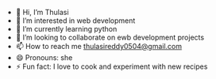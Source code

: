 - 👋 Hi, I’m Thulasi
- 👀 I’m interested in web development
- 🌱 I’m currently learning python
- 💞️ I’m looking to collaborate on ewb development projects
- 📫 How to reach me thulasireddy0504@gmail.com
- 😄 Pronouns: she
- ⚡ Fun fact: I love to cook and experiment with new recipes

<!---
thulasi-41/thulasi-41 is a ✨ special ✨ repository because its `README.md` (this file) appears on your GitHub profile.
You can click the Preview link to take a look at your changes.
--->

